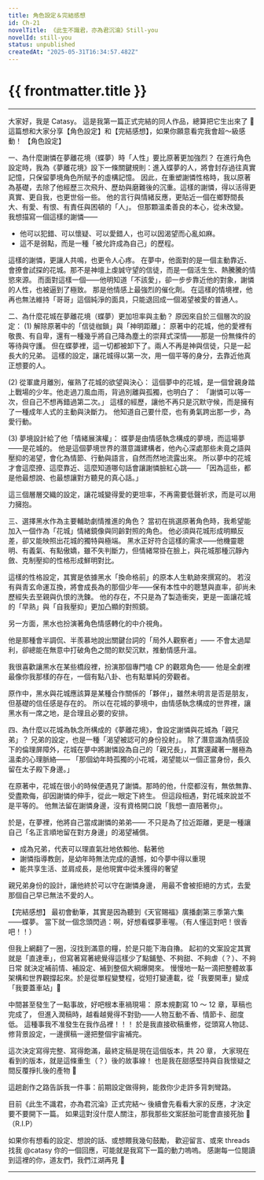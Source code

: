 ```yaml
---
title: 角色設定＆完結感想
id: Ch-21
novelTitle: 《此生不識君，亦為君沉淪》Still-you
novelId: still-you
status: unpublished
createdAt: "2025-05-31T16:34:57.482Z"
---
```


# {{ frontmatter.title }}

<script setup>
import { useData } from 'vitepress'
const { frontmatter } = useData()
// 如果需要 withBase，可以取消註解下一行
// import { withBase } from 'vitepress'
</script>

---

大家好，我是 Catasy。
這是我第一篇正式完結的同人作品，總算把它生出來了 🥹
這篇想和大家分享【角色設定】和【完結感想】，如果你願意看完我會超～級感動！
【角色設定】

一、為什麼謝憐在夢離花境（蝶夢）時「人性」要比原著更加強烈？
在進行角色設定時，我為《夢離花境》設下一條關鍵規則：進入蝶夢的人，將會封存過往真實記憶，只保留夢境角色所賦予的虛構記憶。
因此，在重塑謝憐性格時，我以原著為基礎，去除了他經歷三次飛升、歷劫與磨難後的沉重。這樣的謝憐，得以活得更真實、更自我，也更世俗一些。
他的言行與情緒反應，更貼近一個在鄉野間長大、有愛、有恨、有責任與困頓的「人」。
但那顆溫柔善良的本心，從未改變。
我想描寫一個這樣的謝憐——
- 他可以犯錯、可以懷疑、可以愛錯人，也可以因渴望而心亂如麻。
- 這不是弱點，而是一種「被允許成為自己」的歷程。

這樣的謝憐，更讓人共鳴，也更令人心疼。
在夢中，他面對的是一個主動靠近、會撩會試探的花城。那不是神壇上虔誠守望的信徒，而是一個活生生、熱騰騰的情慾來源。
而面對這樣一個——他明知道「不該愛」，卻一步步靠近他的對象，謝憐的人性，也被逼到了極致。
那是他情感上最強烈的催化劑。
在這樣的情境裡，他再也無法維持「哥哥」這個純淨的面具，只能退回成一個渴望被愛的普通人。

二、為什麼花城在夢離花境（蝶夢）更加坦率與主動？
原因來自於三個層次的設定：
(1) 解除原著中的「信徒枷鎖」與「神明距離」：
原著中的花城，他的愛裡有敬畏、有自卑，還有一種幾乎將自己降為塵土的崇拜式深情——那是一份無條件的等待與守護。
但在蝶夢裡，這一切都被卸下了。兩人不再是神與信徒，只是一起長大的兄弟。
這樣的設定，讓花城得以第一次，用一個平等的身分，去靠近他真正想要的人。

(2) 從軍歲月離別，催熟了花城的欲望與決心：
這個夢中的花城，是一個曾親身踏上戰場的少年。他走過刀風血雨，背過別離與孤獨，也明白了：
「謝憐可以等一次，但自己不想再錯過第二次。」
這樣的經歷，讓他不再只是沉默守候，而是擁有了一種成年人式的主動與決斷力。
他知道自己要什麼，也有勇氣跨出那一步，為愛行動。

(3) 夢境設計給了他「情緒展演權」：
蝶夢是由情感執念構成的夢境，而這場夢——是花城的。
他是這個夢境世界的潛意識建構者，他內心深處那些未竟之語與壓抑的渴望，會化為情節、行動與語言，自然而然地流露出來。
所以夢中的花城才會這麼撩、這麼靠近、這麼知道哪句話會讓謝憐臉紅心跳——
「因為這些，都是他最想說、也最想讓對方聽見的真心話。」

這三個層層交織的設定，讓花城變得愛的更坦率，不再需要低聲祈求，而是可以用力擁抱。

三、選擇黑水作為主要輔助劇情推進的角色？
當初在挑選原著角色時，我希望能加入一個作為「花城」情緒鏡像與同齡對照的角色。
他必須與花城形成明顯反差，卻又能映照出花城的獨特與極端。
黑水正好符合這樣的需求——他機靈聰明、有義氣、有點傲嬌，雖不失判斷力，但情緒常掛在臉上，與花城那種沉靜內斂、克制壓抑的性格形成鮮明對比。

這樣的性格設定，其實是依據黑水「換命格前」的原本人生軌跡來撰寫的。
若沒有與青玄命運互換，將會成長為的那個少年——保有本性中的聰慧與直率，卻尚未歷經失去至親與仇恨的洗鍊。
他的存在，不只是為了製造衝突，更是一面讓花城的「早熟」與「自我壓抑」更加凸顯的對照鏡。

另一方面，黑水也扮演著角色情感轉化的中介視角。

他是那種會半調侃、半羨慕地說出關鍵台詞的「局外人觀察者」——
不會太過犀利，卻總能在無意中打破角色之間的默契沉默，推動情感升溫。

我很喜歡讓黑水在某些橋段裡，扮演那個專門嗑 CP 的觀眾角色——
他是全劇裡最像你我那樣的存在，一個有點八卦、也有點單純的旁觀者。

原作中，黑水與花城應該算是某種合作關係的「夥伴」，雖然未明言是否是朋友，但基礎的信任感是存在的。
所以在花城的夢境中，由情感執念構成的世界裡，讓黑水有一席之地，是合理且必要的安排。

四、為什麼以花城為執念所構成的《夢離花境》，會設定謝憐與花城為「親兄弟」？
兄弟的設定，也是一種「渴望被認可的身份投射」。
除了潛意識為情感設下的倫理屏障外，花城在夢中將謝憐設為自己的「親兄長」，其實還藏著一層極為溫柔的心理脈絡——
「那個幼年時孤獨的小花城，渴望能以一個正當身份，長久留在太子殿下身邊。」

在原著中，花城在很小的時候便遇見了謝憐。那時的他，什麼都沒有，無依無靠、受盡欺侮，卻因謝憐的伸手，從此一眼定下終生。
但這段相遇，對花城來說並不是平等的。
他無法留在謝憐身邊，沒有資格開口說「我想一直陪著你」。

於是，在夢裡，他將自己當成謝憐的弟弟——
不只是為了拉近距離，更是一種讓自己「名正言順地留在對方身邊」的渴望補償。
- 成為兄弟，代表可以理直氣壯地依賴他、黏著他
- 謝憐指導教劍，是幼年時無法完成的遺憾，如今夢中得以重現
- 能共享生活、並肩成長，是他現實中從未獲得的奢望

親兄弟身份的設計，讓他終於可以守在謝憐身邊，
用最不會被拒絕的方式，去愛那個自己早已無法不愛的人。

【完結感想】
最初會動筆，其實是因為聽到《天官賜福》廣播劇第三季第六集——蝶夢。
當下就一個念頭閃過：啊，好想看蝶夢車喔。（有人懂這對吧！很香吧！！）

但我上網翻了一圈，沒找到滿意的糧，於是只能下海自擼。
起初的文案設定其實就是「直達車」，但寫著寫著總覺得這樣少了點鋪墊、不夠甜、不夠虐（？）、不夠日常
就決定補前情、補設定、補到整個大綱爆開來。
慢慢地一點一滴把整體故事架構和世界觀撐起來。於是從單程變雙程，從短打變連載，從「我要開車」變成「我要蓋車站」🫠

中間甚至發生了一點事故，好吧根本車禍現場：
原本規劃寫 10 ～ 12 章，草稿也完成了，
但進入潤稿時，越看越覺得不對勁——人物互動不香、情節卡、甜度低。
這種事我不准發生在我作品裡！！！
於是我直接砍稿重修，從頭寫人物誌、修背景設定，一邊撰稿一邊把整個宇宙補完。

這次決定寫得完整、寫得飽滿，最終定稿是現在這個版本，共 20 章，
大家現在看到的版本，就是這條重生（？）後的故事線！
也是我在甜感堅持與自我懷疑之間反覆掙扎後的產物 🫠

這趟創作之路告訴我一件事：前期設定做得夠，能救你少走許多背刺彎路。

目前《此生不識君，亦為君沉淪》正式完結～
後續會先看看大家的反應，才決定要不要開下一篇。
如果這對沒什麼人關注，那我那些文案胚胎可能會直接死胎 🥲（R.I.P）

如果你有想看的設定、想說的話、或想餵我幾句鼓勵，
歡迎留言、或來 threads 找我 @catasy
你的一個回應，可能就是我寫下一篇的動力嗚嗚。
感謝每一位閱讀到這裡的你，道友們，我們江湖再見 🖤

---
